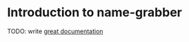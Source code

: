 # Introduction to name-grabber

TODO: write [great documentation](http://jacobian.org/writing/what-to-write/)
